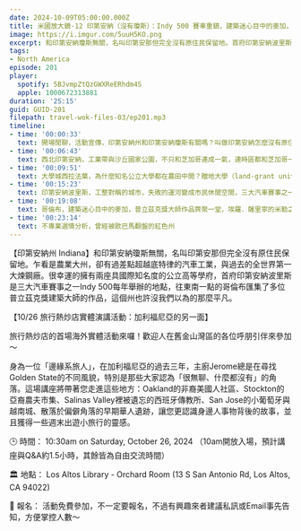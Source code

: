```yaml
---
date: 2024-10-09T05:00:00.000Z
title: 米國放大鏡-12 印第安納（沒有瓊斯）：Indy 500 賽車重鎮，建築迷心目中的麥加，為什麼美國喜歡把大學開在農田裡？ (ep.201)
image: https://i.imgur.com/5uuH5KO.png
excerpt: 和印第安納瓊斯無關，名叫印第安那但完全沒有原住民保留地。首府印第安納波里斯是三大汽車賽事之一Indy 500每年舉辦的地點，往東南一點的哥倫布匯集了多位普立茲克獎建築大師的作品，這個州也許沒我們以為的那麼平凡。
tags:
- North America
episode: 201
player:
  spotify: 5BJvmpZtQzGWXReERhdm4S
  apple: 1000672313881
duration: '25:15'
guid: GUID-201
filepath: travel-wok-files-03/ep201.mp3
timeline:
- time: '00:00:33'
  text: 開場閒聊，活動宣傳，印第安納州和印第安納瓊斯有關嗎？叫做印第安納怎麼沒有原住民？
- time: '00:06:43'
  text: 西北印第安納，工業帶與沙丘國家公園，不只和芝加哥連成一氣，連時區都和芝加哥一樣？
- time: '00:09:51'
  text: 大學城西拉法葉，為什麼知名公立大學都在農田中間？贈地大學（land-grant university）的誕生背景
- time: '00:15:23'
  text: 印第安納波里斯，工整對稱的城市，失敗的運河變成市民休閒空間，三大汽車賽事之一「Indy 500」就在這裡
- time: '00:19:08'
  text: 哥倫布，建築迷心目中的麥加，普立茲克獎大師作品齊聚一堂，埃羅．薩里寧的米勒之家（Miller House）
- time: '00:23:14'
  text: 不專業選情分析，曾經被歐巴馬翻盤的紅色州
---
```

【印第安納州 Indiana】和印第安納瓊斯無關，名叫印第安那但完全沒有原住民保留地。乍看是農業大州，卻有過差點超越底特律的汽車工業，與過去的全世界第一大煉鋼廠。很幸運的擁有兩座具國際知名度的公立高等學府，首府印第安納波里斯是三大汽車賽事之一Indy 500每年舉辦的地點，往東南一點的哥倫布匯集了多位普立茲克獎建築大師的作品，這個州也許沒我們以為的那麼平凡。

【10/26 旅行熱炒店實體演講活動：加利福尼亞的另一面】

旅行熱炒店的首場海外實體活動來囉！歡迎人在舊金山灣區的各位呼朋引伴來參加～

身為一位「邊緣系旅人」，在加利福尼亞的過去三年，主廚Jerome總是在尋找Golden State的不同風貌，特別是那些大家認為「很無聊、什麼都沒有」的角落。這場講座將帶著您走進這些地方：Oakland的非裔美國人社區、Stockton的亞裔農夫市集、Salinas Valley裡被遺忘的西班牙傳教所、San Jose的小葡萄牙與越南城、散落於偏僻角落的早期華人遺跡，讓您更認識身邊人事物背後的故事，並且獲得一些週末出遊小旅行的靈感。

🕒 時間： 10:30am on Saturday, October 26, 2024 （10am開放入場，預計講座與Q&A約1.5小時，其餘皆為自由交流時間）

🏛️ 地點： Los Altos Library - Orchard Room (13 S San Antonio Rd, Los Altos, CA 94022)

🎫 報名： 活動免費參加，不一定要報名，不過有興趣來者建議私訊或Email事先告知，方便掌控人數～
